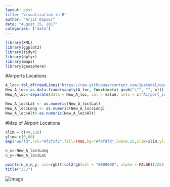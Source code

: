 ```yaml
---
layout: post
title: "Visualization in R"
author: "Arjit Kapoor"
date: "August 15, 2017"
categories: ["data"]
---
```

```r
library(XML)
library(ggplot2)
library(tidyr)
library(dplyr)
library(maps)
library(geosphere)
```

#Airports Locations



```r
A_loc<-tbl_df(readLines("https://raw.githubusercontent.com/jpatokal/openflights/master/data/airports.dat"))
New_A_loc<-as.data.frame(sapply(A_loc, function(x) gsub("\"", "", x)))
New_A_loc<-separate(data = New_A_loc, col = value, into = c("Airport_id", "Name","City","Country","IATA","ICAO","Lat","Long","Alt","Timezone","DST","TZ","Type","Source"), sep = ",")

New_A_loc$Lat <- as.numeric(New_A_loc$Lat)
New_A_loc$Long <- as.numeric(New_A_loc$Long)
New_A_loc$Alt<-as.numeric(New_A_loc$Alt)
```

#Map of Airport Locations


```r
xlim = c(40,120)
ylim= c(0,60)
map("world",col="#f2f2f2",fill=TRUE,bg="#fdfdfd",lwd=0.25,xlim=xlim,ylim=ylim)

n_x<-New_A_loc$Long
n_y<-New_A_loc$Lat

points(n_x,n_y, col=rgb(t(col2rgb(col = "#000000", alpha = FALSE))/255, alpha = 0.5), pch=16,cex=0.5)
title("JJJ")
```

  ![image](https://github.com/Arjitkp/arjitkp.github.io/blob/master/_posts/MD_DV_files/figure-html/unnamed-chunk-2-1.png)<!-- -->
